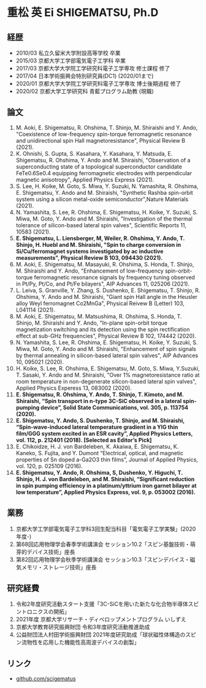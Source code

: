 # 重松 英 Ei SHIGEMATSU, Ph.D

## 経歴
- 2010/03 私立久留米大学附設高等学校 卒業
- 2015/03 京都大学工学部電気電子工学科 卒業
- 2017/03 京都大学大学院工学研究科電子工学専攻 修士課程 修了
- 2017/04 日本学術振興会特別研究員(DC1) (2020/01まで)
- 2020/01 京都大学大学院工学研究科電子工学専攻 博士後期過程 修了
- 2020/02 京都大学工学研究科 青藍プログラム助教 (現職)

## 論文
1. M. Aoki, E. Shigematsu, R. Ohshima, T. Shinjo, M. Shiraishi and Y. Ando, "Coexistence of low-frequency spin-torque ferromagnetic resonance and unidirectional spin Hall magnetoresistance", Physical Review B (2021).
1. K. Ohnishi, S. Gupta, S. Kasahara, Y. Kasahara, Y. Matsuda, E. Shigematsu, R. Ohshima, Y. Ando and M. Shiraishi, "Observation of a superconducting state of a topological superconductor candidate FeTe0.6Se0.4 equipping ferromagnetic electrodes with perpendicular magnetic anisotropy", Applied Physics Express (2021).
1. S. Lee, H. Koike, M. Goto, S. Miwa, Y. Suzuki, N. Yamashita, R. Ohshima, E. Shigematsu, Y. Ando and M. Shiraishi, "Synthetic Rashba spin-orbit system using a silicon metal-oxide semiconductor",Nature Materials (2021).
1. N. Yamashita, S. Lee, R. Ohshima, E. Shigematsu, H. Koike, Y. Suzuki, S. Miwa, M. Goto, Y. Ando and M. Shiraishi, "Investigation of the thermal tolerance of silicon-based lateral spin valves", Scientific Reports 11, 10583 (2021).
1. **E. Shigematsu, L. Liensberger, M, Weiler, R. Ohshima, Y. Ando, T. Shinjo, H. Huebl and M. Shiraishi, "Spin to charge conversion in Si/Cu/ferromagnet systems investigated by ac inductive measurements", Physical Review B 103, 094430 (2021).**
1. M. Aoki, E. Shigematsu, M. Masayuki, R. Ohshima, S. Honda, T. Shinjo, M. Shiraishi and Y. Ando, "Enhancement of low-frequency spin-orbit-torque ferromagnetic resonance signals by frequency tuning observed in Pt/Py, Pt/Co, and Pt/Fe bilayers", AIP Advances 11, 025206 (2021).
1. L. Leiva, S. Granville, Y. Zhang, S. Dushenko, E. Shigematsu, T. Shinjo, R. Ohshima, Y. Ando and M. Shiraishi, "Giant spin Hall angle in the Heusler alloy Weyl ferromagnet Co2MnGa", Physical Reivew B (Letter) 103, L041114 (2021).
1. M. Aoki, E. Shigematsu, M. Matsushima, R. Ohshima, S. Honda, T. Shinjo, M. Shiraishi and Y. Ando, "In-plane spin-orbit torque magnetization switching and its detection using the spin rectification effect at sub-GHz frequencies", Physical Review B 102, 174442 (2020).
1. N. Yamashita, S. Lee, R. Ohshima, E. Shigematsu, H. Koike, Y. Suzuki, S. Miwa, M. Goto, Y. Ando and M. Shiraishi, "Enhancement of spin signals by thermal annealing in silicon-based lateral spin valves", AIP Advances 10, 095021 (2020).
1. H. Koike, S. Lee, R. Ohshima, E. Shigematsu, M. Goto, S. Miwa, Y.Suzuki, T. Sasaki, Y. Ando and M. Shiraishi, "Over 1% magnetoresistance ratio at room temperature in non-degenerate silicon-based lateral spin valves", Applied Physics Experess 13, 083002 (2020).
1. **E. Shigematsu, R. Ohshima, Y. Ando, T. Shinjo, T. Kimoto, and M. Shiraishi, “Spin transport in n-type 3C-SiC observed in a lateral spin-pumping device”, Solid State Communications, vol. 305, p. 113754 (2020).**
1. **E. Shigematsu, Y. Ando, S. Dushenko, T. Shinjo, and M. Shiraishi, “Spin-wave-induced lateral temperature gradient in a YIG thin film/GGG system excited in an ESR cavity”, Applied Physics Letters, vol. 112, p. 212401 (2018). [Selected as Editor’s Pick]**
1. E. Chikoidze, H. J. von Bardeleben, K. Akaiwa, E. Shigematsu, K. Kaneko, S. Fujita, and Y. Dumont “Electrical, optical, and magnetic properties of Sn doped a-Ga2O3 thin films”, Journal of Applied Physics, vol. 120, p. 025109 (2016).
1. **E. Shigematsu, Y. Ando, R. Ohshima, S, Dushenko, Y. Higuchi, T. Shinjo, H. J. von Bardeleben, and M. Shiraishi, “Significant reduction in spin pumping efficiency in a platinum/yttrium iron garnet bilayer at low temperature”, Applied Physics Express, vol. 9, p. 053002 (2016).**

## 業務
1. 京都大学工学部電気電子工学科3回生配当科目「電気電子工学実験」(2020年度-)
1. 第68回応用物理学会春季学術講演会 セッション10.2「スピン基盤技術・萌芽的デバイス技術」座長
1. 第82回応用物理学会秋季学術講演会 セッション10.3「スピンデバイス・磁気メモリ・ストレージ技術」座長

## 研究経費
1. 令和2年度研究活動スタート支援「3C-SiCを用いた新たな化合物半導体スピントロニクスの開拓」
1. 2021年度 京都大学リサーチ・ディベロップメントプログラム いしずえ
1. 京都大学教育研究振興財団 令和3年度研究活動推進助成
1. 公益財団法人村田学術振興財団 2021年度研究助成「球状磁性体構造のスピン流物性を応用した機能性高周波デバイスの創製」

## リンク
- [github.com/scigematus](https://github.com/scigematus)